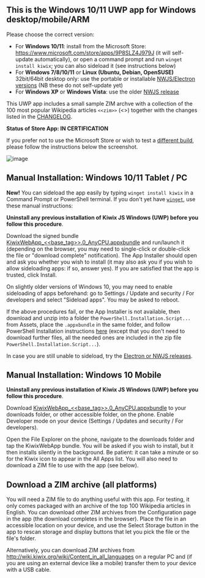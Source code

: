 ## This is the Windows 10/11 UWP app for Windows desktop/mobile/ARM

Please choose the correct version:

* For **Windows 10/11**: install from the Microsoft Store: https://www.microsoft.com/store/apps/9P8SLZ4J979J (it will self-update automatically), or open a command prompt and run `winget install kiwix`; you can also sideload it (see instructions below)
* For **Windows 7/8/10/11** or **Linux (Ubuntu, Debian, OpenSUSE)** 32bit/64bit desktop only: use the portable or installable [NWJS/Electron versions](https://kiwix.github.io/kiwix-js-windows/kiwix-js-electron.html) (NB these do not self-update yet)
* For **Windows XP** or **Windows Vista**: use the older [NWJS release](https://kiwix.github.io/kiwix-js-windows/kiwix-js-nwjs.html)

This UWP app includes a small sample ZIM archve with a collection of the 100 most popular Wikipedia articles `<<zim>>` (<<date>>) together with the changes listed in the [CHANGELOG](https://github.com/kiwix/kiwix-js-windows/blob/master/CHANGELOG.md).

**Status of Store App: IN CERTIFICATION**

If you prefer not to use the Microsoft Store or wish to test a [different build](https://github.com/kiwix/kiwix-js-windows/tree/master/AppPackages), please follow the instructions below the screenshot.

![image](https://user-images.githubusercontent.com/4304337/119402976-99d71e00-bcd5-11eb-8bf4-dfa6c12e68aa.png)

## Manual Installation: Windows 10/11 Tablet / PC

**New!** You can sideload the app easily by typing `winget install kiwix` in a Command Prompt or PowerShell terminal. If you don't yet have [`winget`](https://docs.microsoft.com/en-us/windows/package-manager/winget/), use these manual instructions:

**Uninstall any previous installation of Kiwix JS Windows (UWP) before you follow this procedure**.

Download the signed bundle [KiwixWebApp_<<base_tag>>.0_AnyCPU.appxbundle](https://github.com/kiwix/kiwix-js-windows/releases/download/v<<base_tag>>/KiwixWebApp_<<base_tag>>.0_AnyCPU.appxbundle) and run/launch it (depending on the browser, you may need to single-click or double-click the file or "download complete" notification).  The App Installer should open and ask you whether you wish to install (it may also ask you if you wish to allow sideloading apps: if so, answer yes). If you are satisfied that the app is trusted, click Install.

On slightly older versions of Windows 10, you may need to enable sideloading of apps beforehand: go to Settings / Update and security / For developers and select "Sideload apps". You may be asked to reboot.

If the above procedures fail, or the App Installer is not available, then download and unzip into a folder the `PowerShell.Installation.Script...` from Assets, place the `.appxbundle` in the same folder, and follow PowerShell Installation instructions [here](https://github.com/kiwix/kiwix-js-windows/tree/master/AppPackages#windows-10-tablet--pc) (except that you don't need to download further files, all the needed ones are included in the zip file `PowerShell.Installation.Script...`).

In case you are still unable to sideload, try the [Electron or NWJS releases](https://kiwix.github.io/kiwix-js-windows/kiwix-js-electron.html).

## Manual Installation: Windows 10 Mobile

**Uninstall any previous installation of Kiwix JS Windows (UWP) before you follow this procedure**.

Download [KiwixWebApp_<<base_tag>>.0_AnyCPU.appxbundle](https://github.com/kiwix/kiwix-js-windows/releases/download/v<<base_tag>>/KiwixWebApp_<<base_tag>>.0_AnyCPU.appxbundle) to your downloads folder, or other accessible folder, on the phone. Enable Developer mode on your device (Settings / Updates and security / For developers). 

Open the File Explorer on the phone, navigate to the downloads folder and tap the KiwixWebApp bundle. You will be asked if you wish to install, but it then installs silently in the background. Be patient: it can take a minute or so for the Kiwix icon to appear in the All Apps list. You will also need to download a ZIM file to use with the app (see below).

## Download a ZIM archive (all platforms)

You will need a ZIM file to do anything useful with this app. For testing, it only comes packaged with an archive of the top 100 Wikipedia articles in English. You can download other ZIM archives from the Configuration page in the app (the download completes in the browser). Place the file in an accessible location on your device, and use the Select Storage button in the app to rescan storage and display buttons that let you pick the file or the file's folder.

Alternatively, you can download ZIM archives from http://wiki.kiwix.org/wiki/Content_in_all_languages on a regular PC and (if you are using an external device like a mobile) transfer them to your device with a USB cable.